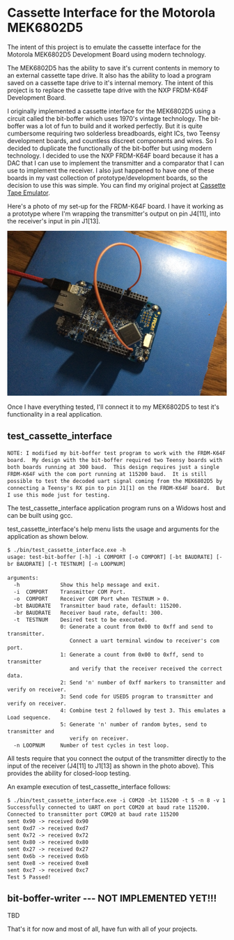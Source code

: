 
# Cassette Interface for the Motorola MEK6802D5

The intent of this project is to emulate the cassette interface for the Motorola MEK6802D5 Development Board using modern technology.  

The MEK6802D5 has the ability to save it's current contents in memory to an external cassette tape drive.  It also has the ability to load a program saved on a cassette tape drive to it's internal memory.  The intent of this project is to replace the cassette tape drive with the NXP FRDM-K64F Development Board.

I originally implemented a cassette interface for the MEK6802D5 using a circuit called the bit-boffer which uses 1970's vintage technology.  The bit-boffer was a lot of fun to build and it worked perfectly.  But it is quite cumbersome requiring two solderless breadboards, eight ICs, two Teensy development boards, and countless discreet components and wires.  So I decided to duplicate the functionally of the bit-boffer but using modern technology.  I decided to use the NXP FRDM-K64F board because it has a DAC that I can use to implement the transmitter and a comparator that I can use to implement the receiver.  I also just happened to have one of these boards in my vast collection of prototype/development boards, so the decision to use this was simple.  You can find my original project at [Cassette Tape Emulator](https://github.com/JimInCA/cassette-tape-emulator).

Here's a photo of my set-up for the FRDM-K64F board.  I have it working as a prototype where I'm wrapping the transmitter's output on pin J4[11], into the receiver's input in pin J1[13].  

![alt text](./images/FRDM-K64F-Board.jpg?raw=true "MEK6802D5")

Once I have everything tested, I'll connect it to my MEK6802D5 to test it's functionality in a real application.

test_cassette_interface
---
```
NOTE: I modified my bit-boffer test program to work with the FRDM-K64F board.  My design with the bit-boffer required two Teensy boards with both boards running at 300 baud.  This design requires just a single FRDM-K64F with the com port running at 115200 baud.  It is still possible to test the decoded uart signal coming from the MEK6802D5 by connecting a Teensy's RX pin to pin J1[1] on the FRDM-K64F board.  But I use this mode just for testing.  
 ```

The test_cassette_interface application program runs on a Widows host and can be built using gcc.

test_cassette_interface's help menu lists the usage and arguments for the application as shown below.

```
$ ./bin/test_cassette_interface.exe -h
usage: test-bit-boffer [-h] -i COMPORT [-o COMPORT] [-bt BAUDRATE] [-br BAUDRATE] [-t TESTNUM] [-n LOOPNUM]

arguments:
  -h             Show this help message and exit.
  -i  COMPORT    Transmitter COM Port.
  -o  COMPORT    Receiver COM Port when TESTNUM > 0.
  -bt BAUDRATE   Transmitter baud rate, default: 115200.
  -br BAUDRATE   Receiver baud rate, default: 300.
  -t  TESTNUM    Desired test to be executed.
                 0: Generate a count from 0x00 to 0xff and send to transmitter.
                    Connect a uart terminal window to receiver's com port.
                 1: Generate a count from 0x00 to 0xff, send to transmitter
                    and verify that the receiver received the correct data.
                 2: Send 'n' number of 0xff markers to transmitter and verify on receiver.
                 3: Send code for USED5 program to transmitter and verify on receiver.
                 4: Combine test 2 followed by test 3. This emulates a Load sequence.
                 5: Generate 'n' number of random bytes, send to transmitter and
                    verify on receiver.
  -n LOOPNUM     Number of test cycles in test loop.
```

All tests require that you connect the output of the transmitter directly to the input of the receiver (J4[11] to J1[13] as shown in the photo above).  This provides the ability for closed-loop testing.  

An example execution of test_cassette_interface follows:
```
$ ./bin/test_cassette_interface.exe -i COM20 -bt 115200 -t 5 -n 8 -v 1
Successfully connected to UART on port COM20 at baud rate 115200.
Connected to transmitter port COM20 at baud rate 115200
sent 0x90 -> received 0x90
sent 0xd7 -> received 0xd7
sent 0x72 -> received 0x72
sent 0x80 -> received 0x80
sent 0x27 -> received 0x27
sent 0x6b -> received 0x6b
sent 0xe8 -> received 0xe8
sent 0xc7 -> received 0xc7
Test 5 Passed!
```

bit-boffer-writer  --- NOT IMPLEMENTED YET!!!
---
TBD

That's it for now and most of all, have fun with all of your projects.
